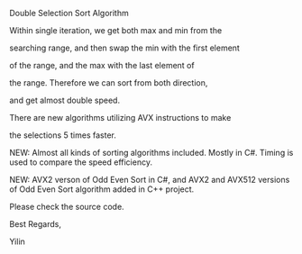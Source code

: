Double Selection Sort Algorithm


  Within single iteration, we get both max and min from the 

  searching range, and then swap the min with the first element

  of the range, and the max with the last element of 

  the range. Therefore we can sort from both direction,

  and get almost double speed.

  There are new algorithms utilizing AVX instructions to make
  
  the selections 5 times faster.

NEW:
Almost all kinds of sorting algorithms included.
Mostly in C#. 
Timing is used to compare the speed efficiency.

NEW:
AVX2 verson of Odd Even Sort in C#, and
AVX2 and AVX512 versions of Odd Even Sort algorithm added in C++ project.


Please check the source code.

Best Regards,

Yilin
